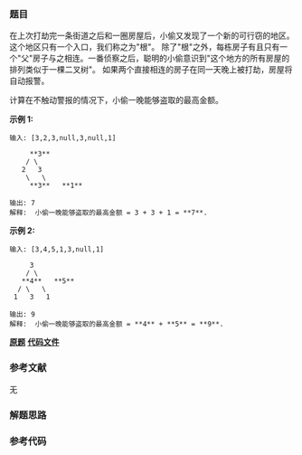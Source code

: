 ### 题目
在上次打劫完一条街道之后和一圈房屋后，小偷又发现了一个新的可行窃的地区。这个地区只有一个入口，我们称之为"根"。
除了"根"之外，每栋房子有且只有一个"父"房子与之相连。一番侦察之后，聪明的小偷意识到"这个地方的所有房屋的排列类似于一棵二叉树"。
如果两个直接相连的房子在同一天晚上被打劫，房屋将自动报警。

计算在不触动警报的情况下，小偷一晚能够盗取的最高金额。

**示例 1:**

    
    
    输入: [3,2,3,null,3,null,1]
    
         **3**
        / \
       2   3
        \   \ 
         **3**   **1**
    
    输出: 7 
    解释:  小偷一晚能够盗取的最高金额 = 3 + 3 + 1 = **7**.

**示例 2:**

    
    
    输入: [3,4,5,1,3,null,1]
    
         3
        / \
       **4**   **5**
      / \   \ 
     1   3   1
    
    输出: 9
    解释:  小偷一晚能够盗取的最高金额 = **4** + **5** = **9**.
    

 **[原题](https://leetcode-cn.com/problems/house-robber-iii/)**    **[代码文件]()**


### 参考文献
无

### 解题思路




### 参考代码

```go


```




